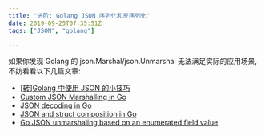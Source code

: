 ```yaml
---
title: '进阶: Golang JSON 序列化和反序列化'
date: 2019-09-25T07:35:51Z
tags: ["JSON", "golang"]

---
```


如果你发现 Golang 的 json.Marshal/json.Unmarshal 无法满足实际的应用场景, 不妨看看以下几篇文章:
- [[转]Golang 中使用 JSON 的小技巧](https://colobu.com/2017/06/21/json-tricks-in-Go/#临时忽略struct空字段)
- [Custom JSON Marshalling in Go](http://choly.ca/post/go-json-marshalling/)
- [JSON decoding in Go](https://attilaolah.eu/2013/11/29/json-decoding-in-go/)
- [JSON and struct composition in Go](https://attilaolah.eu/2014/09/10/json-and-struct-composition-in-go/)
- [Go JSON unmarshaling based on an enumerated field value](https://eagain.net/articles/go-dynamic-json/)